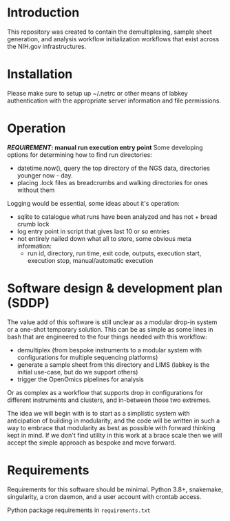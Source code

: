 # Introduction

This repository was created to contain the demultiplexing, sample sheet generation, and analysis workflow 
initialization workflows that exist across the NIH.gov infrastructures.

# Installation

Please make sure to setup up ~/.netrc or other means of labkey authentication with the appropriate server information 
and file permissions.

# Operation
__*REQUIREMENT*: manual run execution entry point__
Some developing options for determining how to find run directories:
- datetime.now(), query the top directory of the NGS data, directories younger now - day.
- placing .lock files as breadcrumbs and walking directories for ones without them

Logging would be essential, some ideas about it's operation:
- sqlite to catalogue what runs have been analyzed and has not + bread crumb lock
- log entry point in script that gives last 10 or so entries
- not entirely nailed down what all to store, some obvious meta information:
    - run id, directory, run time, exit code, outputs, execution start, execution stop, manual/automatic execution

# Software design & development plan (SDDP)

The value add of this software is still unclear as a modular drop-in system or a one-shot temporary solution. 
This can be as simple as some lines in bash that are engineered to
the four things needed with this workflow:
- demultiplex (from bespoke instruments to a modular system with configurations for multiple sequencing platforms)
- generate a sample sheet from this directory and LIMS (labkey is the initial use-case, but do we support others)
- trigger the OpenOmics pipelines for analysis

Or as complex as a workflow that supports drop in configurations for different instruments and clusters, and 
in-between those two extremes. 

The idea we will begin with is to start as a simplistic system with anticipation of building in modularity, and the code 
will be written in such a way to embrace that modularity as best as possible with forward thinking kept in mind. If we
don't find utility in this work at a brace scale then we will accept the simple approach as bespoke and move forward.

# Requirements

Requirements for this software should be minimal. Python 3.8+, snakemake, singularity, a cron daemon, and a 
user account with crontab access.

Python package requirements in `requirements.txt`